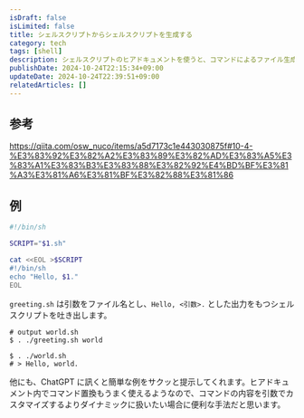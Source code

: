 ```yaml
---
isDraft: false
isLimited: false
title: シェルスクリプトからシェルスクリプトを生成する
category: tech
tags: [shell]
description: シェルスクリプトのヒアドキュメントを使うと、コマンドによるファイル生成を手軽に実行できます。
publishDate: 2024-10-24T22:15:34+09:00
updateDate: 2024-10-24T22:39:51+09:00
relatedArticles: []
---
```


## 参考

https://qiita.com/osw_nuco/items/a5d7173c1e443030875f#10-4-%E3%83%92%E3%82%A2%E3%83%89%E3%82%AD%E3%83%A5%E3%83%A1%E3%83%B3%E3%83%88%E3%82%92%E4%BD%BF%E3%81%A3%E3%81%A6%E3%81%BF%E3%82%88%E3%81%86

## 例

```sh:greeting.sh
#!/bin/sh

SCRIPT="$1.sh"

cat <<EOL >$SCRIPT
#!/bin/sh
echo "Hello, $1."
EOL
```

`greeting.sh` は引数をファイル名とし、`Hello, <引数>.` とした出力をもつシェルスクリプトを吐き出します。

```bash:実行例
# output world.sh
$ . ./greeting.sh world

$ . ./world.sh
# > Hello, world.
```

他にも、ChatGPT に訊くと簡単な例をサクッと提示してくれます。ヒアドキュメント内でコマンド置換もうまく使えるようなので、コマンドの内容を引数でカスタマイズするよりダイナミックに扱いたい場合に便利な手法だと思います。